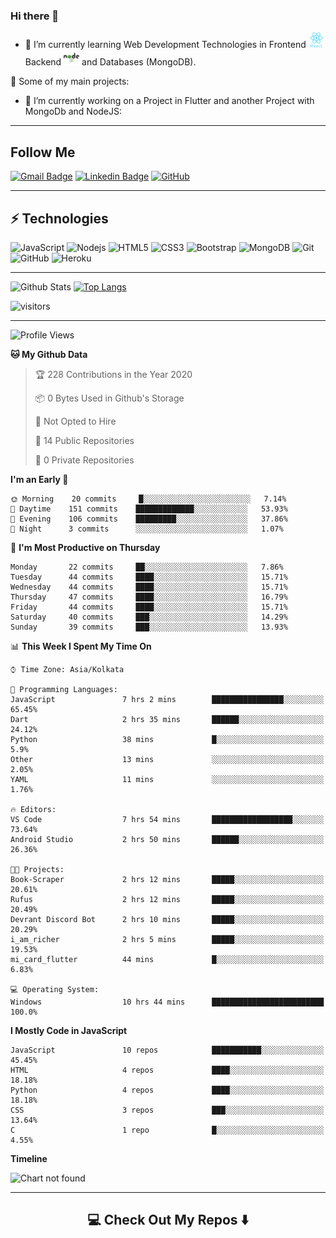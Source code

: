 ### Hi there 👋

- 🌱 I’m currently learning Web Development Technologies in Frontend <img src="https://raw.githubusercontent.com/devicons/devicon/master/icons/react/react-original-wordmark.svg" alt="react" width="25" height="25" /> Backend <img src="https://raw.githubusercontent.com/devicons/devicon/master/icons/nodejs/nodejs-original-wordmark.svg" alt="nodejs" width="25" height="25" />
 and Databases (MongoDB).

🚀 Some of my main projects:

- 🔭 I’m currently working on a Project in Flutter and another Project with MongoDb and NodeJS:

<hr>

## Follow Me


[![Gmail Badge](https://img.shields.io/badge/-where.ransome@gmail.com-c14438?style=flat-square&logo=Gmail&logoColor=white&link=mailto:where.ransome@gmail.com)](mailto:where.ransome@gmail.com)
[![Linkedin Badge](https://img.shields.io/badge/-anjannair-blue?style=flat-square&logo=Linkedin&logoColor=white&link=https://www.linkedin.com/in/anjannair/)](https://www.linkedin.com/in/anjannair/)
[![GitHub](https://img.shields.io/badge/-GitHub-181717?style=flat-square&logo=github&logoColor=white&link=https://github.com/anjannair)](https://github.com/anjannair)

<hr>

## ⚡ Technologies

![JavaScript](https://img.shields.io/badge/-JavaScript-black?style=flat-square&logo=javascript)
![Nodejs](https://img.shields.io/badge/-Nodejs-black?style=flat-square&logo=Node.js)
![HTML5](https://img.shields.io/badge/-HTML5-E34F26?style=flat-square&logo=html5&logoColor=white)
![CSS3](https://img.shields.io/badge/-CSS3-1572B6?style=flat-square&logo=css3)
![Bootstrap](https://img.shields.io/badge/-Bootstrap-563D7C?style=flat-square&logo=bootstrap)
![MongoDB](https://img.shields.io/badge/-MongoDB-black?style=flat-square&logo=mongodb)
![Git](https://img.shields.io/badge/-Git-black?style=flat-square&logo=git)
![GitHub](https://img.shields.io/badge/-GitHub-181717?style=flat-square&logo=github)
![Heroku](https://img.shields.io/badge/-Heroku-black?style=flat-square&logo=heroku)

<hr>

![Github Stats](https://github-readme-stats.vercel.app/api?username=anjannair&count_private=true&show_icons=true)
[![Top Langs](https://github-readme-stats.vercel.app/api/top-langs/?username=anjannair&layout=compact)](https://github.com/anuraghazra/github-readme-stats)

![visitors](https://visitor-badge.glitch.me/badge?page_id=anjannair)

<hr>

<!--START_SECTION:waka-->
![Profile Views](http://img.shields.io/badge/Profile%20Views-0-blue)

**🐱 My Github Data** 

> 🏆 228 Contributions in the Year 2020
 > 
> 📦 0 Bytes Used in Github's Storage 
 > 
> 🚫 Not Opted to Hire
 > 
> 📜 14 Public Repositories 
 > 
> 🔑 0 Private Repositories  
 > 
**I'm an Early 🐤** 

```text
🌞 Morning    20 commits     █░░░░░░░░░░░░░░░░░░░░░░░░   7.14% 
🌆 Daytime    151 commits    █████████████░░░░░░░░░░░░   53.93% 
🌃 Evening    106 commits    █████████░░░░░░░░░░░░░░░░   37.86% 
🌙 Night      3 commits      ░░░░░░░░░░░░░░░░░░░░░░░░░   1.07%

```
📅 **I'm Most Productive on Thursday** 

```text
Monday       22 commits     ██░░░░░░░░░░░░░░░░░░░░░░░   7.86% 
Tuesday      44 commits     ████░░░░░░░░░░░░░░░░░░░░░   15.71% 
Wednesday    44 commits     ████░░░░░░░░░░░░░░░░░░░░░   15.71% 
Thursday     47 commits     ████░░░░░░░░░░░░░░░░░░░░░   16.79% 
Friday       44 commits     ████░░░░░░░░░░░░░░░░░░░░░   15.71% 
Saturday     40 commits     ███░░░░░░░░░░░░░░░░░░░░░░   14.29% 
Sunday       39 commits     ███░░░░░░░░░░░░░░░░░░░░░░   13.93%

```


📊 **This Week I Spent My Time On** 

```text
⌚︎ Time Zone: Asia/Kolkata

💬 Programming Languages: 
JavaScript               7 hrs 2 mins        ████████████████░░░░░░░░░   65.45% 
Dart                     2 hrs 35 mins       ██████░░░░░░░░░░░░░░░░░░░   24.12% 
Python                   38 mins             █░░░░░░░░░░░░░░░░░░░░░░░░   5.9% 
Other                    13 mins             ░░░░░░░░░░░░░░░░░░░░░░░░░   2.05% 
YAML                     11 mins             ░░░░░░░░░░░░░░░░░░░░░░░░░   1.76%

🔥 Editors: 
VS Code                  7 hrs 54 mins       ██████████████████░░░░░░░   73.64% 
Android Studio           2 hrs 50 mins       ██████░░░░░░░░░░░░░░░░░░░   26.36%

🐱‍💻 Projects: 
Book-Scraper             2 hrs 12 mins       █████░░░░░░░░░░░░░░░░░░░░   20.61% 
Rufus                    2 hrs 12 mins       █████░░░░░░░░░░░░░░░░░░░░   20.49% 
Devrant Discord Bot      2 hrs 10 mins       █████░░░░░░░░░░░░░░░░░░░░   20.29% 
i_am_richer              2 hrs 5 mins        █████░░░░░░░░░░░░░░░░░░░░   19.53% 
mi_card_flutter          44 mins             █░░░░░░░░░░░░░░░░░░░░░░░░   6.83%

💻 Operating System: 
Windows                  10 hrs 44 mins      █████████████████████████   100.0%

```

**I Mostly Code in JavaScript** 

```text
JavaScript               10 repos            ███████████░░░░░░░░░░░░░░   45.45% 
HTML                     4 repos             ████░░░░░░░░░░░░░░░░░░░░░   18.18% 
Python                   4 repos             ████░░░░░░░░░░░░░░░░░░░░░   18.18% 
CSS                      3 repos             ███░░░░░░░░░░░░░░░░░░░░░░   13.64% 
C                        1 repo              █░░░░░░░░░░░░░░░░░░░░░░░░   4.55%

```


**Timeline**

![Chart not found](https://raw.githubusercontent.com/anjannair/anjannair/master/charts/bar_graph.png) 


<!--END_SECTION:waka-->

<hr>

<h2  align="center">💻 Check Out My Repos ⬇️ </h2>

<!--
**minoveaz/minoveaz** is a ✨ _special_ ✨ repository because its `README.md` (this file) appears on your GitHub profile.

Here are some ideas to get you started:

- 🔭 I’m currently working on ...

- 👯 I’m looking to collaborate on ...
- 🤔 I’m looking for help with ...
- 💬 Ask me about ...
- 📫 How to reach me: ...
- 😄 Pronouns: ...
- ⚡ Fun fact: ...
-->
